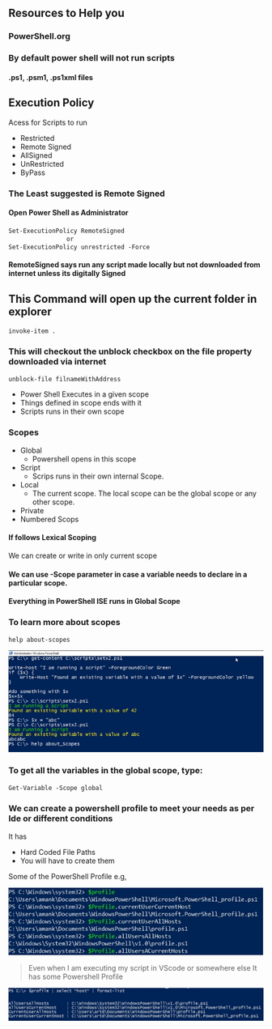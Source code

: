 ## Resources to Help you

### PowerShell.org

### By default power shell will not run scripts

#### .ps1, .psm1, .ps1xml files

## Execution Policy

Acess for Scripts to run

- Restricted
- Remote Signed
- AllSigned
- UnRestricted
- ByPass

### The Least suggested is Remote Signed

#### Open Power Shell as Administrator

```
Set-ExecutionPolicy RemoteSigned
                or
Set-ExecutionPolicy unrestricted -Force
```

#### RemoteSigned says run any script made locally but not downloaded from internet unless its digitally Signed

## This Command will open up the current folder in explorer

```
invoke-item .
```

### This will checkout the unblock checkbox on the file property downloaded via internet

```
unblock-file filnameWithAddress
```

- Power Shell Executes in a given scope
- Things defined in scope ends with it
- Scripts runs in their own scope

### Scopes

- Global
  - Powershell opens in this scope
- Script
  - Scrips runs in their own internal Scope.
- Local
  - The current scope. The local scope can be the global scope or any other scope.
- Private
- Numbered Scops

#### If follows Lexical Scoping

We can create or write in only current scope

#### We can use -Scope parameter in case a variable needs to declare in a particular scope.

#### Everything in PowerShell ISE runs in Global Scope

### To learn more about scopes

```
help about-scopes
```

![Scopes](Images/Scopes.jpg)

### To get all the variables in the global scope, type:

```
Get-Variable -Scope global
```

### We can create a powershell profile to meet your needs as per Ide or different conditions

It has

- Hard Coded File Paths
- You will have to create them

Some of the PowerShell Profile e.g,

![Profiles](Images/Profiles.jpg)

> Even when I am executing my script in VScode or somewhere else It has some Powershell Profile

![AllProfiles](Images/AllProfiles.jpg)
